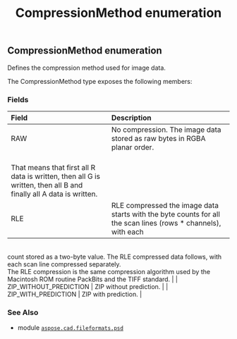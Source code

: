 ﻿---
title: CompressionMethod enumeration
second_title: Aspose.CAD for Python via .NET API References
description: 
type: docs
weight: 30
url: /python-net/aspose.cad.fileformats.psd/compressionmethod/
is_root: false
---

## CompressionMethod enumeration

Defines the compression method used for image data.



The CompressionMethod type exposes the following members:

### Fields
| Field | Description |
| :- | :- |
| RAW | No compression. The image data stored as raw bytes in RGBA planar order.<br/>That means that first all R data is written, then all G is written, then all B and finally all A data is written. |
| RLE | RLE compressed the image data starts with the byte counts for all the scan lines (rows * channels), with each<br/>count stored as a two-byte value. The RLE compressed data follows, with each scan line compressed separately.<br/>The RLE compression is the same compression algorithm used by the Macintosh ROM routine PackBits and the TIFF standard. |
| ZIP_WITHOUT_PREDICTION | ZIP without prediction. |
| ZIP_WITH_PREDICTION | ZIP with prediction. |



### See Also
* module [`aspose.cad.fileformats.psd`](..)
